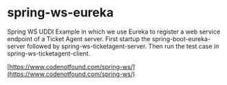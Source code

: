 # spring-ws-eureka

Spring WS UDDI Example in which we use Eureka to register a web service endpoint of a Ticket Agent server. First startup the spring-boot-eureka-server followed by spring-ws-ticketagent-server. Then run the test case in spring-ws-ticketagent-client.

[https://www.codenotfound.com/spring-ws/](https://www.codenotfound.com/spring-ws/)
